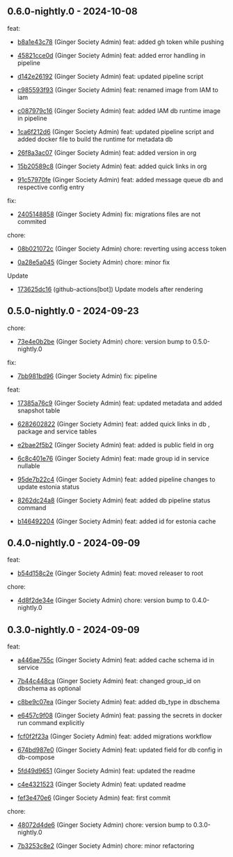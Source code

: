 ## 0.6.0-nightly.0 - 2024-10-08
feat:
 - [b8a1e43c78](https://github.com/ginger-society/ginger-society-dbb8a1e43c78dc10efeb32a82032614351913042a3) (Ginger Society Admin) feat: added gh token while pushing
	
 - [45821cce0d](https://github.com/ginger-society/ginger-society-db45821cce0dbbc37ebe958392293b4ab0da619aa6) (Ginger Society Admin) feat: added error handling in pipeline
	
 - [d142e26192](https://github.com/ginger-society/ginger-society-dbd142e261925278e16ae2971795145ed78895d888) (Ginger Society Admin) feat: updated pipeline script
	
 - [c985593f93](https://github.com/ginger-society/ginger-society-dbc985593f9329f19108580ceb2b66892e937042e2) (Ginger Society Admin) feat: renamed image from IAM to iam
	
 - [c087979c16](https://github.com/ginger-society/ginger-society-dbc087979c16af661783e31c34921b4ba34f361cce) (Ginger Society Admin) feat: added IAM db runtime image in pipeline
	
 - [1ca6f212d6](https://github.com/ginger-society/ginger-society-db1ca6f212d6c7e5d4bcc9df13a7f0b7623f83ade7) (Ginger Society Admin) feat: updated pipeline script and added docker file to build the runtime for metadata db
	
 - [26f8a3ac07](https://github.com/ginger-society/ginger-society-db26f8a3ac075252f815fe983aca3da46debeb15f3) (Ginger Society Admin) feat: added version in org
	
 - [15b20589c8](https://github.com/ginger-society/ginger-society-db15b20589c8fe7583442b2c1a36b575fa4f679dc4) (Ginger Society Admin) feat: added quick links in org
	
 - [91c57970fe](https://github.com/ginger-society/ginger-society-db91c57970feba4d4367c80166a505fdb6ea94ce6a) (Ginger Society Admin) feat: added message queue db and respective config entry
	
fix:
 - [2405148858](https://github.com/ginger-society/ginger-society-db2405148858724d4b07d2ba624276b379e666285c) (Ginger Society Admin) fix: migrations files are not commited
	
chore:
 - [08b021072c](https://github.com/ginger-society/ginger-society-db08b021072c577221e59d359ad661050d39ccdcc6) (Ginger Society Admin) chore: reverting using access token
	
 - [0a28e5a045](https://github.com/ginger-society/ginger-society-db0a28e5a04589f69fc8644b16245fe0ad5d25044d) (Ginger Society Admin) chore: minor fix
	
Update
 - [173625dc16](https://github.com/ginger-society/ginger-society-db173625dc16c91267ff403d806bb104d8eaa2d640) (github-actions[bot]) Update models after rendering
	
## 0.5.0-nightly.0 - 2024-09-23
chore:
 - [73e4e0b2be](https://github.com/ginger-society/ginger-society-db73e4e0b2be2a34d0ff3eac843e225e5fcf3f6d88) (Ginger Society Admin) chore: version bump to 0.5.0-nightly.0
	
fix:
 - [7bb981bd96](https://github.com/ginger-society/ginger-society-db7bb981bd965be9b1d6d21bba49acdaf9ef9b1c55) (Ginger Society Admin) fix: pipeline
	
feat:
 - [17385a76c9](https://github.com/ginger-society/ginger-society-db17385a76c91cc9b246ff730a8ceb323f12687c24) (Ginger Society Admin) feat: updated metadata and added snapshot table
	
 - [6282602822](https://github.com/ginger-society/ginger-society-db6282602822c4729b20f12416f07cc9eb41301037) (Ginger Society Admin) feat: added quick links in db , package and service tables
	
 - [e2bae2f5b2](https://github.com/ginger-society/ginger-society-dbe2bae2f5b236f3f510718db703ae6cc5c2a59a6e) (Ginger Society Admin) feat: added is public field in org
	
 - [6c8c401e76](https://github.com/ginger-society/ginger-society-db6c8c401e76fbf5ecbb1692cbc621a2e1c9d7b511) (Ginger Society Admin) feat: made group id in service nullable
	
 - [95de7b22c4](https://github.com/ginger-society/ginger-society-db95de7b22c466a3ec89700df95b0ab9f91c824a2f) (Ginger Society Admin) feat: added pipeline changes to update estonia status
	
 - [8262dc24a8](https://github.com/ginger-society/ginger-society-db8262dc24a87c5bda7089e393c15af91499c4d3ef) (Ginger Society Admin) feat: added db pipeline status command
	
 - [b146492204](https://github.com/ginger-society/ginger-society-dbb1464922040283aad3dde12f305f0f5b10e021ce) (Ginger Society Admin) feat: added id for estonia cache
	
## 0.4.0-nightly.0 - 2024-09-09
feat:
 - [b54d158c2e](https://github.com/ginger-society/ginger-society-dbb54d158c2e985751914be86d66b847827bd7f612) (Ginger Society Admin) feat: moved releaser to root
	
chore:
 - [4d8f2de34e](https://github.com/ginger-society/ginger-society-db4d8f2de34e5d693151bbb007d7e13f0619e710c6) (Ginger Society Admin) chore: version bump to 0.4.0-nightly.0
	
## 0.3.0-nightly.0 - 2024-09-09
feat:
 - [a446ae755c](https://github.com/ginger-society/ginger-society-dba446ae755ce65e9d1983cf9fa530e3b966ca9fc1) (Ginger Society Admin) feat: added cache schema id in service
	
 - [7b44c448ca](https://github.com/ginger-society/ginger-society-db7b44c448ca0ece8745fecb42d214e5579900efc3) (Ginger Society Admin) feat: changed group_id on dbschema as optional
	
 - [c8be9c07ea](https://github.com/ginger-society/ginger-society-dbc8be9c07ea3555adb24697f1df72819592787d8b) (Ginger Society Admin) feat: added db_type in dbschema
	
 - [e6457c9f08](https://github.com/ginger-society/ginger-society-dbe6457c9f08f18ae0a6a2734664b75f9b8a4b4dde) (Ginger Society Admin) feat: passing the secrets in docker run command explicitly
	
 - [fcf0f2f23a](https://github.com/ginger-society/ginger-society-dbfcf0f2f23a5f7f2c6a6ff5ce97a41eb9906d63e6) (Ginger Society Admin) feat: added migrations workflow
	
 - [674bd987e0](https://github.com/ginger-society/ginger-society-db674bd987e04a574d477658fd1cb244fdb6adfe50) (Ginger Society Admin) feat: updated field for db config in db-compose
	
 - [5fd49d9651](https://github.com/ginger-society/ginger-society-db5fd49d9651ce67f3f44eb8b5abbc4137cdbbaeab) (Ginger Society Admin) feat: updated the readme
	
 - [c4e4321523](https://github.com/ginger-society/ginger-society-dbc4e43215233cc00c9615ce77b8c617d6bdf84a9f) (Ginger Society Admin) feat: updated readme
	
 - [fef3e470e6](https://github.com/ginger-society/ginger-society-dbfef3e470e62ecf90c6326f13be8309157fc4d924) (Ginger Society Admin) feat: first commit
	
chore:
 - [48072d4de6](https://github.com/ginger-society/ginger-society-db48072d4de6fbb483dfece9dd1012c3543e803938) (Ginger Society Admin) chore: version bump to 0.3.0-nightly.0
	
 - [7b3253c8e2](https://github.com/ginger-society/ginger-society-db7b3253c8e2845ed6488017f37bf68f4c6e029ded) (Ginger Society Admin) chore: minor refactoring
	

